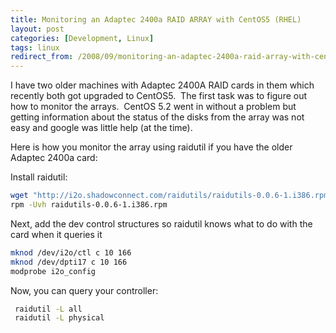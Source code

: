 ```yaml
---
title: Monitoring an Adaptec 2400a RAID ARRAY with CentOS5 (RHEL)
layout: post
categories: [Development, Linux]
tags: linux
redirect_from: /2008/09/monitoring-an-adaptec-2400a-raid-array-with-centos5-rhel/
---
```


I have two older machines with Adaptec 2400A RAID cards in them which recently both got upgraded to CentOS5.  The first task was to figure out how to monitor the arrays.  CentOS 5.2 went in without a problem but getting information about the status of the disks from the array was not easy and google was little help (at the time).

Here is how you monitor the array using raidutil if you have the older Adaptec 2400a card:

Install raidutil&#58;
```bash
wget "http://i2o.shadowconnect.com/raidutils/raidutils-0.0.6-1.i386.rpm"
rpm -Uvh raidutils-0.0.6-1.i386.rpm
```

Next, add the dev control structures so raidutil knows what to do with the card when it queries it

```bash
mknod /dev/i2o/ctl c 10 166
mknod /dev/dpti17 c 10 166
modprobe i2o_config
```

Now, you can query your controller&#58;
```bash
 raidutil -L all
 raidutil -L physical
```